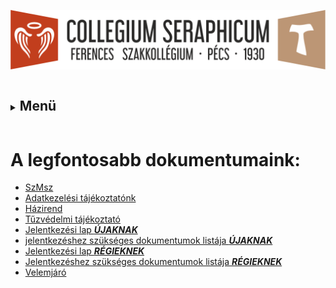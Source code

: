 ![](Arculati_Elemek/Logo/logo-long.png)

<details>
	<summary><h2 style="display: inline-block; border: none;">Menü</h2></summary>
- [Kezdőlap](/mobile_version.html)
- [Rólunk](/rolunk.html)
- [Programok](/programok.html)
- [Média](/Media.html)
- [Szakmai nap](/SzakmaiNap.html)
- [Felvételi](/Felveteli.html)
- [Galéria](/Galeria.html)
- [Dokumentumok](/dokumentumok.html)
- [DiákBizottság](/DB.html)
- [Felújítások](/felujitasok.html)
- [FerencEST](/ferencest.html)
- [Kapcsolat](/kapcsolat.html)
</details>

#  A legfontosabb dokumentumaink: 
- [SzMsz](/src/documents/SzMSz.pdf)
- [Adatkezelési tájékoztatónk](/src/documents/Adatkezelési_tájékoztató_Collegium_Seraphicum_weboldal_20250530.pdf)
- [Házirend](/src/documents/2025/H%C3%A1zirend.docx)
- [Tűzvédelmi tájékoztató](http://127.0.0.1:8080/src/documents/2025/T%C5%B1zv%C3%A9delmi%20utas%C3%ADt%C3%A1s.docx)
- [Jelentkezési lap ***ÚJAKNAK***](/src/documents/2025/Jelentkezesi%20lap_%C3%9Ajaknak_2025.docx)
- [jelentkezéshez szükséges dokumentumok listája ***ÚJAKNAK***](/src/documents/2025/Dokumentumok%20list%C3%A1ja_%C3%9Aj%20jelentkez%C5%91k_2025.docx)
- [Jelentkezési lap ***RÉGIEKNEK***](/src/documents/2025/Jelentkez%C3%A9si%20lap_R%C3%A9gieknek_2025.docx)
- [Jelentkezéshez szükséges dokumentumok listája ***RÉGIEKNEK***](/src/documents/2025/Dokumentumok%20list%C3%A1ja_R%C3%A9giek_2025.docx)
- [Velemjáró](/src/Szeráf_KÉSZ_velemjáró.pdf)